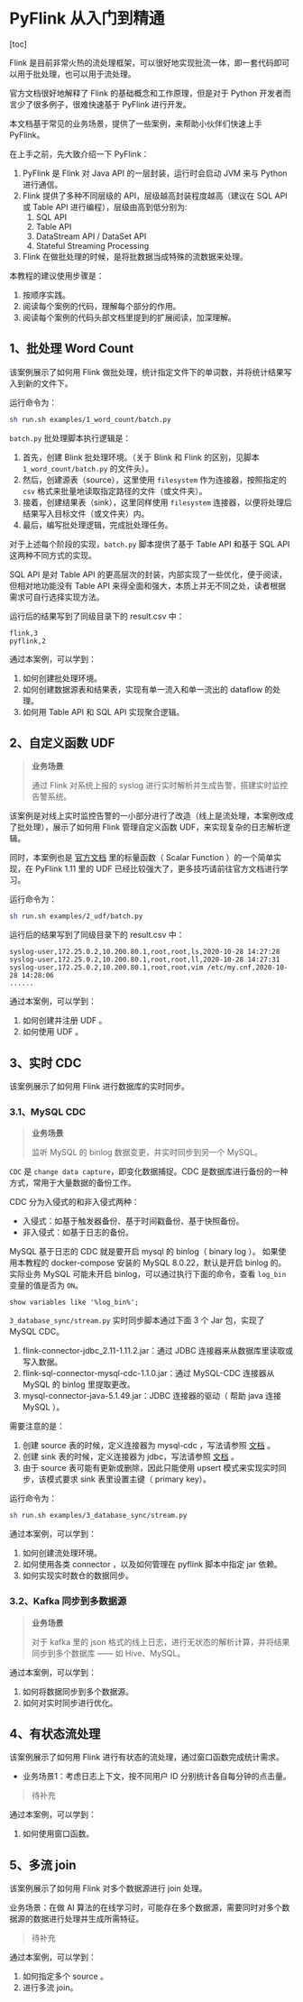 # PyFlink 从入门到精通

[toc]

Flink 是目前非常火热的流处理框架，可以很好地实现批流一体，即一套代码即可以用于批处理，也可以用于流处理。

官方文档很好地解释了 Flink 的基础概念和工作原理，但是对于 Python 开发者而言少了很多例子，很难快速基于 PyFlink 进行开发。

本文档基于常见的业务场景，提供了一些案例，来帮助小伙伴们快速上手 PyFlink。

在上手之前，先大致介绍一下 PyFlink：
1. PyFlink 是 Flink 对 Java API 的一层封装，运行时会启动 JVM 来与 Python 进行通信。
2. Flink 提供了多种不同层级的 API，层级越高封装程度越高（建议在 SQL API 或 Table API 进行编程），层级由高到低分别为:
    1) SQL API
    2) Table API
    3) DataStream API / DataSet API
    4) Stateful Streaming Processing
3. Flink 在做批处理的时候，是将批数据当成特殊的流数据来处理。

本教程的建议使用步骤是：
1. 按顺序实践。
1. 阅读每个案例的代码，理解每个部分的作用。
1. 阅读每个案例的代码头部文档里提到的扩展阅读，加深理解。

## 1、批处理 Word Count

该案例展示了如何用 Flink 做批处理，统计指定文件下的单词数，并将统计结果写入到新的文件下。

运行命令为：

```bash
sh run.sh examples/1_word_count/batch.py
```

`batch.py` 批处理脚本执行逻辑是：
1. 首先，创建 Blink 批处理环境。（关于 Blink 和 Flink 的区别，见脚本 `1_word_count/batch.py` 的文件头）。
2. 然后，创建源表（source），这里使用 `filesystem` 作为连接器，按照指定的 `csv` 格式来批量地读取指定路径的文件（或文件夹）。
3. 接着，创建结果表（sink），这里同样使用 `filesystem` 连接器，以便将处理后结果写入目标文件（或文件夹）内。
4. 最后，编写批处理逻辑，完成批处理任务。

对于上述每个阶段的实现，`batch.py` 脚本提供了基于 Table API 和基于 SQL API 这两种不同方式的实现。

SQL API 是对 Table API 的更高层次的封装，内部实现了一些优化，便于阅读，但相对地功能没有 Table API 来得全面和强大，本质上并无不同之处，读者根据需求可自行选择实现方法。

运行后的结果写到了同级目录下的 result.csv 中：

```
flink,3
pyflink,2
```

通过本案例，可以学到：
1. 如何创建批处理环境。
2. 如何创建数据源表和结果表，实现有单一流入和单一流出的 dataflow 的处理。
3. 如何用 Table API 和 SQL API 实现聚合逻辑。

## 2、自定义函数 UDF

> **业务场景**
> 
> 通过 Flink 对系统上报的 syslog 进行实时解析并生成告警，搭建实时监控告警系统。

该案例是对线上实时监控告警的一小部分进行了改造（线上是流处理，本案例改成了批处理），展示了如何用 Flink 管理自定义函数 UDF，来实现复杂的日志解析逻辑。

同时，本案例也是 [官方文档](https://ci.apache.org/projects/flink/flink-docs-master/zh/dev/python/table-api-users-guide/udfs/python_udfs.html)
里的标量函数（ Scalar Function ）的一个简单实现，在 PyFlink 1.11 里的 UDF 已经比较强大了，更多技巧请前往官方文档进行学习。

运行命令为：

```bash
sh run.sh examples/2_udf/batch.py
```

运行后的结果写到了同级目录下的 result.csv 中：

```
syslog-user,172.25.0.2,10.200.80.1,root,root,ls,2020-10-28 14:27:28
syslog-user,172.25.0.2,10.200.80.1,root,root,ll,2020-10-28 14:27:31
syslog-user,172.25.0.2,10.200.80.1,root,root,vim /etc/my.cnf,2020-10-28 14:28:06
......
```

通过本案例，可以学到：
1. 如何创建并注册 UDF 。
2. 如何使用 UDF 。

## 3、实时 CDC

该案例展示了如何用 Flink 进行数据库的实时同步。

### 3.1、MySQL CDC

> **业务场景**
> 
> 监听 MySQL 的 binlog 数据变更，并实时同步到另一个 MySQL。

`CDC` 是 `change data capture`，即变化数据捕捉。CDC 是数据库进行备份的一种方式，常用于大量数据的备份工作。

CDC 分为入侵式的和非入侵式两种：
* 入侵式：如基于触发器备份、基于时间戳备份、基于快照备份。
* 非入侵式：如基于日志的备份。

MySQL 基于日志的 CDC 就是要开启 mysql 的 binlog（ binary log ）。
如果使用本教程的 docker-compose 安装的 MySQL 8.0.22，默认是开启 binlog 的。
实际业务 MySQL 可能未开启 binlog，可以通过执行下面的命令，查看 `log_bin` 变量的值是否为 `ON`。

```mysql
show variables like '%log_bin%';
```

`3_database_sync/stream.py` 实时同步脚本通过下面 3 个 Jar 包，实现了 MySQL CDC。
1. flink-connector-jdbc_2.11-1.11.2.jar：通过 JDBC 连接器来从数据库里读取或写入数据。
2. flink-sql-connector-mysql-cdc-1.1.0.jar：通过 MySQL-CDC 连接器从 MySQL 的 binlog 里提取更改。
3. mysql-connector-java-5.1.49.jar：JDBC 连接器的驱动（ 帮助 java 连接 MySQL ）。

需要注意的是：
1. 创建 source 表的时候，定义连接器为 mysql-cdc ，写法请参照 [文档](https://ci.apache.org/projects/flink/flink-docs-stable/zh/dev/table/connectors/jdbc.html) 。
1. 创建 sink 表的时候，定义连接器为 jdbc，写法请参照 [文档](https://github.com/ververica/flink-cdc-connectors) 。
1. 由于 source 表可能有更新或删除，因此只能使用 upsert 模式来实现实时同步，该模式要求 sink 表里设置主键（ primary key）。

运行命令为：

```bash
sh run.sh examples/3_database_sync/stream.py
```

通过本案例，可以学到：
1. 如何创建流处理环境。
2. 如何使用各类 connector ，以及如何管理在 pyflink 脚本中指定 jar 依赖。
3. 如何实现实时数仓的数据同步。

### 3.2、Kafka 同步到多数据源

> **业务场景**
> 
> 对于 kafka 里的 json 格式的线上日志，进行无状态的解析计算，并将结果同步到多个数据库 —— 如 Hive、MySQL。

通过本案例，可以学到：
1. 如何将数据同步到多个数据源。
1. 如何对实时同步进行优化。

## 4、有状态流处理

该案例展示了如何用 Flink 进行有状态的流处理，通过窗口函数完成统计需求。
* 业务场景1：考虑日志上下文，按不同用户 ID 分别统计各自每分钟的点击量。

> 待补充

通过本案例，可以学到：
1. 如何使用窗口函数。

## 5、多流 join

该案例展示了如何用 Flink 对多个数据源进行 join 处理。

业务场景：在做 AI 算法的在线学习时，可能存在多个数据源，需要同时对多个数据源的数据进行处理并生成所需特征。

> 待补充

通过本案例，可以学到：
1. 如何指定多个 source 。
2. 进行多流 join。
